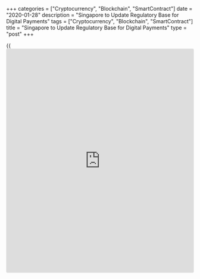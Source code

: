 +++
categories = ["Cryptocurrency", "Blockchain", "SmartContract"]
date = "2020-01-28"
description = "Singapore to Update Regulatory Base for Digital Payments"
tags = ["Cryptocurrency", "Blockchain", "SmartContract"]
title = "Singapore to Update Regulatory Base for Digital Payments"
type = "post"
+++

{{<iframe id="large-banner" src="https://www.bounty.group/#slide=12.0" width="100%" height="600" scrolling="no" style="border: 0px solid rgb(216, 221, 230); border-radius: 3px;">}}

Singapore’s new financial legislation is aimed to boost crypto-related
activities in the country. This legislation, the Payment Service Act
which enters into force on Tuesday, is the first one of this kind in the
list of comprehensive [regulation](https://www.playgroundfx.com/blog/forex-broker-regulation/)s, regarding the activities of firms,
which use the crypto trading and digital payments of tokens such as
Ethereum and Bitcoin.

![[bitcoin](https://www.letsplayfx.com/blog/forex-for-bitcoin/) rises][1]_Photo: Flickr_

So, Singapore-based businesses, that involve digital payments and
cryptocurrency trading, are required now to first register and only then
to apply for a license in order to legally operate.

In addition to the fact that cryptocurrencies fall into the regulatory
framework, the PSA (Payment Services Act 2019) will transfer to the
Monetary Authority of Singapore formal power to AML (anti-money
laundering) official power to supervise cybersecurity risks and control
money laundering and terrorist financing using cryptocurrencies.
Moreover, according to the official announcement, the law will help
"strengthen consumer protection and build confidence."

By the way, Tokyo [cryptocurrency exchange](https://www.playgroundfx.com/blog/best-cryptocurrency-exchange/) Liquid Group was among a
number of companies who welcomed the initiative, being ready to apply
already for its Singaporean license. London-based Luno announced the
same plans.

Recall, the law was adopted in January 2019, but entered into force only
a year later. He will regulate a wide range of companies in the area of
digital payments, including "new types of payment services, such as
services based on digital payment tokens." Thus, to ensure compliance
with its requirements should all [cryptocurrency exchange](https://www.playgroundfx.com/blog/best-cryptocurrency-exchange/)s and other
companies with similar business models.

It seems that Singapore intends to narrow the gap that has formed with
Japan and Malta, which have already become the largest hubs for
cryptocurrency companies.

All crypto companies in the country have one month to register. Another
six months will be allocated to apply for a payment institution license.
After that, such companies will have to comply with all applicable
requirements in the context of combating money laundering and terrorist
financing. The Monetary Authority of Singapore pays special attention to
this problem due to the possibility of cross-border anonymous
transactions using cryptocurrencies.

As for the major cryptocurrency rates, they are as follows on Tuesday,
at 1346 GMT:

  * Bitcoin gained 1.20 percent, to reach $9,061;

  * Bitcoin Cash eased by 0.73 percent, to $368,30;

  * Ethereum grew by 0.45 percent, to $171,88;

  * Ripple jumped by 2.55 percent, to $0,2386;

  * Litecoin rose by 1.07 percent, to $59,57.

_Source: Coindesk, Coinspeaker_

   1. /files/filemanager/image/For_Analytics_23/[bitcoin](https://www.letsplayfx.com/blog/forex-for-bitcoin/)_flickr_280120.jpg